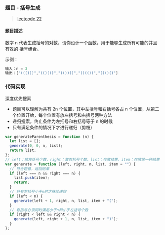 ### 题目 - 括号生成

> [leetcode 22](https://leetcode-cn.com/problems/generate-parentheses/)

#### 题目描述

数字 n 代表生成括号的对数，请你设计一个函数，用于能够生成所有可能的并且 有效的 括号组合。

示例：

```js
输入：n = 3
输出：["((()))","(()())","(())()","()(())","()()()"]
```

### 代码实现

深度优先搜索

- 题目可以理解为共有 2n 个位置，其中左括号和右括号各占 n 个位置，从第二个位置开始，每个位置有放左括号和右括号两种方法
- 递归搜索，终止条件为左括号和右括号等于 n 的时候
- 只有满足条件的情况下才进行递归（剪枝）

```js
var generateParenthesis = function (n) {
  let list = [];
  generate(0, 0, n, list);
  return list;
};
// left：放左括号个数，right：放右括号个数，list：存放结果，item：存放某一种结果
var generate = function (left, right, n, list, item = "") {
  // 符合题意，返回结果
  if (left === n && right === n) {
    list.push(item);
    return;
  }
  // 只有左括号小于n时才继续递归
  if (left < n) {
    generate(left + 1, right, n, list, item + "(");
  }
  // 有括号必须同时满足小于n和小于左括号个数
  if (right < left && right < n) {
    generate(left, right + 1, n, list, item + ")");
  }
};
```

